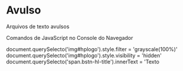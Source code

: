 # Avulso
Arquivos de texto avulsos

Comandos de JavaScript no Console do Navegador

document.querySelecto('img#hplogo').style.filter = 'grayscale(100%)'
document.querySelecto('img#hplogo').style.visibility = 'hidden'
document.querySelecto('span.bstn-hl-title').innerText = 'Texto
